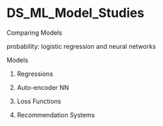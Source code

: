 # DS_ML_Model_Studies
Comparing Models

probability: 
logistic regression and neural networks

Models

1. Regressions

2. Auto-encoder NN

3. Loss Functions

4. Recommendation Systems
